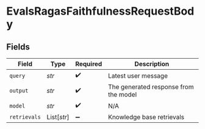 # EvalsRagasFaithfulnessRequestBody


## Fields

| Field                                 | Type                                  | Required                              | Description                           |
| ------------------------------------- | ------------------------------------- | ------------------------------------- | ------------------------------------- |
| `query`                               | *str*                                 | :heavy_check_mark:                    | Latest user message                   |
| `output`                              | *str*                                 | :heavy_check_mark:                    | The generated response from the model |
| `model`                               | *str*                                 | :heavy_check_mark:                    | N/A                                   |
| `retrievals`                          | List[*str*]                           | :heavy_minus_sign:                    | Knowledge base retrievals             |